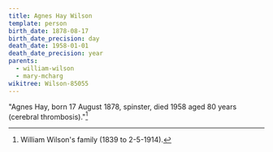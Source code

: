 ```yaml
---
title: Agnes Hay Wilson
template: person
birth_date: 1878-08-17
birth_date_precision: day
death_date: 1958-01-01
death_date_precision: year
parents:
  - william-wilson
  - mary-mcharg
wikitree: Wilson-85055
---
```


"Agnes Hay, born 17 August 1878, spinster, died 1958 aged 80 years (cerebral thrombosis)."[^1]

[^1]: William Wilson's family (1839 to 2-5-1914).

